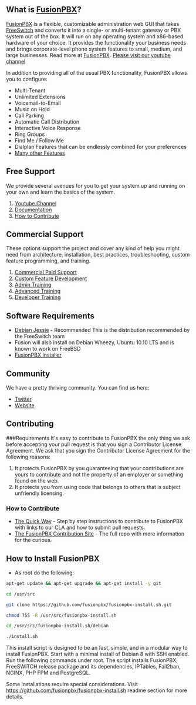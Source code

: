 What is [FusionPBX](http://fusionpbx.com/)?
--------------------------------------
[FusionPBX](http://fusionpbx.com/) is a flexible, customizable administration web GUI that takes [FreeSwitch](http://freeswitch.org) and converts it into a single- or multi-tenant gateway or PBX system out of the box.
It will run on any operating system and x86-based hardware of your choice.
It provides the functionality your business needs and brings corporate-level phone system features to small, medium, and large businesses. Read more at [FusionPBX](http://fusionpbx.com/). [Please visit our youtube channel](https://www.youtube.com/channel/UCN5j2ITmjua1MfjGR8jX9TA)

In addition to providing all of the usual PBX functionality, FusionPBX allows you to configure:

- Multi-Tenant
- Unlimited Extensions
- Voicemail-to-Email
- Music on Hold
- Call Parking
- Automatic Call Distribution
- Interactive Voice Response
- Ring Groups
- Find Me / Follow Me
- Dialplan Features that can be endlessly combined for your preferences
- [Many other Features](http://wiki.fusionpbx.com/index.php?title=Features)

Free Support
--------------------------------------
We provide several avenues for you to get your system up and running on your own and learn the basics of the system.

1. [Youtube Channel](https://www.youtube.com/channel/UCN5j2ITmjua1MfjGR8jX9TA)
2. [Documentation](http://docs.fusionpbx.com)
3. [How to Contribute](https://github.com/Fusionpbx/opensource)

Commercial Support
--------------------------------------
These options support the project and cover any kind of help you might need from architecture, installation, best practices, troubleshooting, custom feature programming, and training.

1. [Commercial Paid Support](http://fusionpbx.com/support.php)
2. [Custom Feature Development](http://fusionpbx.com/support.php)
3. [Admin Training](http://fusionpbx.com)
4. [Advanced Training](http://fusionpbx.com)
5. [Developer Training](http://fusionpbx.com)

Software Requirements
--------------------------------------
- [Debian Jessie](http://cdimage.debian.org/debian-cd/8.1.0/amd64/iso-cd/debian-8.1.0-amd64-netinst.iso) - Recommended
This is the distribution recommended by the FreeSwitch team
- Fusion will also install on Debian Wheezy, Ubuntu 10.10 LTS and is known to work on FreeBSD
- [FusionPBX Installer](http://fusionpbx.com)


Community
--------------------------------------
We have a pretty thriving community. You can find us here:

- [Twitter](http://twitter.com/fusionpbx)
- [Website](http://fusionpbx.com)

Contributing
---------------------------------------

###Requirements
It's easy to contribute to FusionPBX the only thing we ask before accepting your pull request is that you sign a Contributor License Agreement.
We ask that you sign the Contributor License Agreement for the following reasons:

1. It protects FusionPBX by you guaranteeing that your contributions are yours to contribute and not the property of an employer or something found on the web.
2. It protects you from using code that belongs to others that is subject unfriendly licensing.

### How to Contribute
* [The Quick Way](https://github.com/Fusionpbx/opensource/blob/master/sign-cla.md) - Step by step instructions to contribute to FusionPBX with links to our CLA and how to submit pull requests.
* [The FusionPBX Contribution Site](https://github.com/Fusionpbx/opensource) - The full repo with more information for the curious.

How to Install FusionPBX
----------------------------
* As root do the following:

```bash
apt-get update && apt-get upgrade && apt-get install -y git
```
```bash
cd /usr/src
```
```bash
git clone https://github.com/fusionpbx/fusionpbx-install.sh.git
```
```bash
chmod 755 -R /usr/src/fusionpbx-install.sh
```
```bash
cd /usr/src/fusionpbx-install.sh/debian
```
```bash
./install.sh
```

This install script is designed to be an fast, simple, and in a modular way to install FusionPBX. Start with a minimal install of Debian 8 with SSH enabled. Run the following commands under root. The script installs FusionPBX, FreeSWITCH release package and its dependencies, IPTables, Fail2ban, NGINX, PHP FPM and PostgreSQL.

Some installations require special considerations. Visit https://github.com/fusionpbx/fusionpbx-install.sh readme section for more details.
